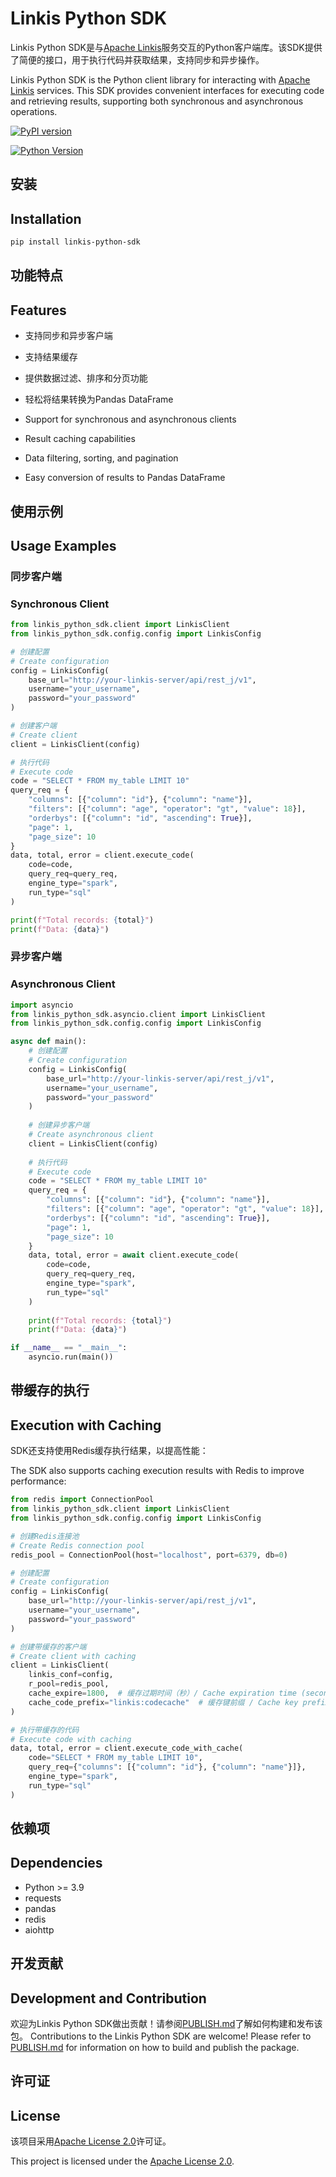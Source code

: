 # Linkis Python SDK

Linkis Python SDK是与[Apache Linkis](https://linkis.apache.org/)服务交互的Python客户端库。该SDK提供了简便的接口，用于执行代码并获取结果，支持同步和异步操作。

Linkis Python SDK is the Python client library for interacting with [Apache Linkis](https://linkis.apache.org/) services. This SDK provides convenient interfaces for executing code and retrieving results, supporting both synchronous and asynchronous operations.

[![PyPI version](https://badge.fury.io/py/linkis-python-sdk.svg)](https://badge.fury.io/py/linkis-python-sdk)

[![Python Version](https://img.shields.io/pypi/pyversions/linkis-python-sdk.svg)](https://pypi.org/project/linkis-python-sdk/)

## 安装

## Installation

```bash
pip install linkis-python-sdk
```

## 功能特点

## Features

- 支持同步和异步客户端
- 支持结果缓存
- 提供数据过滤、排序和分页功能
- 轻松将结果转换为Pandas DataFrame

- Support for synchronous and asynchronous clients
- Result caching capabilities
- Data filtering, sorting, and pagination
- Easy conversion of results to Pandas DataFrame

## 使用示例

## Usage Examples

### 同步客户端

### Synchronous Client

```python
from linkis_python_sdk.client import LinkisClient
from linkis_python_sdk.config.config import LinkisConfig

# 创建配置
# Create configuration
config = LinkisConfig(
    base_url="http://your-linkis-server/api/rest_j/v1",
    username="your_username",
    password="your_password"
)

# 创建客户端
# Create client
client = LinkisClient(config)

# 执行代码
# Execute code
code = "SELECT * FROM my_table LIMIT 10"
query_req = {
    "columns": [{"column": "id"}, {"column": "name"}],
    "filters": [{"column": "age", "operator": "gt", "value": 18}],
    "orderbys": [{"column": "id", "ascending": True}],
    "page": 1,
    "page_size": 10
}
data, total, error = client.execute_code(
    code=code,
    query_req=query_req,
    engine_type="spark",
    run_type="sql"
)

print(f"Total records: {total}")
print(f"Data: {data}")
```

### 异步客户端

### Asynchronous Client

```python
import asyncio
from linkis_python_sdk.asyncio.client import LinkisClient
from linkis_python_sdk.config.config import LinkisConfig

async def main():
    # 创建配置
    # Create configuration
    config = LinkisConfig(
        base_url="http://your-linkis-server/api/rest_j/v1",
        username="your_username",
        password="your_password"
    )
    
    # 创建异步客户端
    # Create asynchronous client
    client = LinkisClient(config)
    
    # 执行代码
    # Execute code
    code = "SELECT * FROM my_table LIMIT 10"
    query_req = {
        "columns": [{"column": "id"}, {"column": "name"}],
        "filters": [{"column": "age", "operator": "gt", "value": 18}],
        "orderbys": [{"column": "id", "ascending": True}],
        "page": 1,
        "page_size": 10
    }
    data, total, error = await client.execute_code(
        code=code,
        query_req=query_req,
        engine_type="spark",
        run_type="sql"
    )
    
    print(f"Total records: {total}")
    print(f"Data: {data}")

if __name__ == "__main__":
    asyncio.run(main())
```

## 带缓存的执行

## Execution with Caching

SDK还支持使用Redis缓存执行结果，以提高性能：

The SDK also supports caching execution results with Redis to improve performance:

```python
from redis import ConnectionPool
from linkis_python_sdk.client import LinkisClient
from linkis_python_sdk.config.config import LinkisConfig

# 创建Redis连接池
# Create Redis connection pool
redis_pool = ConnectionPool(host="localhost", port=6379, db=0)

# 创建配置
# Create configuration
config = LinkisConfig(
    base_url="http://your-linkis-server/api/rest_j/v1",
    username="your_username",
    password="your_password"
)

# 创建带缓存的客户端
# Create client with caching
client = LinkisClient(
    linkis_conf=config,
    r_pool=redis_pool,
    cache_expire=1800,  # 缓存过期时间（秒）/ Cache expiration time (seconds)
    cache_code_prefix="linkis:codecache"  # 缓存键前缀 / Cache key prefix
)

# 执行带缓存的代码
# Execute code with caching
data, total, error = client.execute_code_with_cache(
    code="SELECT * FROM my_table LIMIT 10",
    query_req={"columns": [{"column": "id"}, {"column": "name"}]},
    engine_type="spark",
    run_type="sql"
)
```

## 依赖项

## Dependencies

- Python >= 3.9
- requests
- pandas
- redis
- aiohttp

## 开发贡献

## Development and Contribution

欢迎为Linkis Python SDK做出贡献！请参阅[PUBLISH.md](PUBLISH.md)了解如何构建和发布该包。
Contributions to the Linkis Python SDK are welcome! Please refer to [PUBLISH.md](PUBLISH.md) for information on how to build and publish the package.

## 许可证

## License

该项目采用[Apache License 2.0](LICENSE)许可证。

This project is licensed under the [Apache License 2.0](LICENSE). 